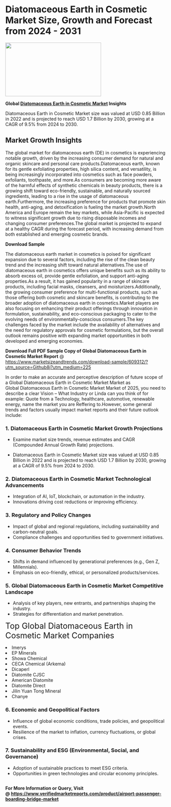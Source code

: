 <H1>Diatomaceous Earth in Cosmetic Market Size, Growth and Forecast from 2024 - 2031</H1><img class="aligncenter size-medium wp-image-584254" src="https://thirdeyenews.in/wp-content/uploads/2024/09/Global-Market-Research-300x168.jpeg" alt="" width="300" height="168" /><p><strong>Global&nbsp;<a href="https://www.marketsizeandtrends.com/download-sample/609312/?utm_source=Github8j?utm_medium=225">Diatomaceous Earth in Cosmetic Market</a> Insights</strong></p><p>Diatomaceous Earth in Cosmetic Market size was valued at USD 0.85 Billion in 2022 and is projected to reach USD 1.7 Billion by 2030, growing at a CAGR of 9.5% from 2024 to 2030.</p><p><h2>Market Growth Insights</h2> <p>The global market for diatomaceous earth (DE) in cosmetics is experiencing notable growth, driven by the increasing consumer demand for natural and organic skincare and personal care products.Diatomaceous earth, known for its gentle exfoliating properties, high silica content, and versatility, is being increasingly incorporated into cosmetics such as face powders, exfoliants, toothpaste, and more.As consumers are becoming more aware of the harmful effects of synthetic chemicals in beauty products, there is a growing shift toward eco-friendly, sustainable, and naturally sourced ingredients, leading to a rise in the usage of diatomaceous earth.Furthermore, the increasing preference for products that promote skin health, anti-aging, and detoxification is fueling the market growth.North America and Europe remain the key markets, while Asia-Pacific is expected to witness significant growth due to rising disposable incomes and changing consumer preferences.The global market is projected to expand at a healthy CAGR during the forecast period, with increasing demand from both established and emerging cosmetic brands.</p> <p><strong>Download Sample</strong></p> <p>The diatomaceous earth market in cosmetics is poised for significant expansion due to several factors, including the rise of the clean beauty trend and the increasing shift toward natural alternatives.The use of diatomaceous earth in cosmetics offers unique benefits such as its ability to absorb excess oil, provide gentle exfoliation, and support anti-aging properties.As a result, it has gained popularity in a range of skincare products, including facial masks, cleansers, and moisturizers.Additionally, the growing consumer preference for multi-functional products, such as those offering both cosmetic and skincare benefits, is contributing to the broader adoption of diatomaceous earth in cosmetics.Market players are also focusing on enhancing their product offerings through innovation in formulation, sustainability, and eco-conscious packaging to cater to the evolving needs of environmentally-conscious consumers.The key challenges faced by the market include the availability of alternatives and the need for regulatory approvals for cosmetic formulations, but the overall outlook remains positive with expanding market opportunities in both developed and emerging economies.</p> <p><span class=""><strong>Download Full PDF Sample Copy of Global Diatomaceous Earth in Cosmetic Market Report</strong> @ <a href="https://www.marketsizeandtrends.com/download-sample/609312/?utm_source=Github8j?utm_medium=225" target="_blank">https://www.marketsizeandtrends.com/download-sample/609312/?utm_source=Github8j?utm_medium=225</a></span></p><p>In order to make an accurate and perceptive description of future scope of a Global&nbsp;Diatomaceous Earth in Cosmetic Market Market as Global&nbsp;Diatomaceous Earth in Cosmetic Market Market of 2025, you need to describe a clear Vision &ndash; What Industry or Linda can you think of for example: Quote from a Technology, healthcare, automotive, renewable energy, name the market you are Reffering to.However, some general trends and factors usually impact market reports and their future outlook include:</p><h3>1.&nbsp;<strong>Diatomaceous Earth in Cosmetic Market Growth Projections</strong></h3><ul><li>Examine market size trends, revenue estimates and CAGR (Compounded Annual Growth Rate) projections.</li><li><p>Diatomaceous Earth in Cosmetic Market size was valued at USD 0.85 Billion in 2022 and is projected to reach USD 1.7 Billion by 2030, growing at a CAGR of 9.5% from 2024 to 2030.</p></li></ul><h3>2.&nbsp;<strong>Diatomaceous Earth in Cosmetic Market Technological Advancements</strong></h3><ul><li>Integration of AI, IoT, blockchain, or automation in the industry.</li><li>Innovations driving cost reductions or improving efficiency.</li></ul><h3>3.&nbsp;<strong>Regulatory and Policy Changes</strong></h3><ul><li>Impact of global and regional regulations, including sustainability and carbon-neutral goals.</li><li>Compliance challenges and opportunities tied to government initiatives.</li></ul><h3>4.&nbsp;<strong>Consumer Behavior Trends</strong></h3><ul><li>Shifts in demand influenced by generational preferences (e.g., Gen Z, Millennials).</li><li>Emphasis on eco-friendly, ethical, or personalized products/services.</li></ul><h3>5.&nbsp;<strong>Global Diatomaceous Earth in Cosmetic Market Competitive Landscape</strong></h3><ul><li>Analysis of key players, new entrants, and partnerships shaping the industry.</li><li>Strategies for differentiation and market penetration.</li></ul><p data-pm-slice="1 1 []"><span style="color: inherit; font-family: inherit; font-size: 25px;">Top Global Diatomaceous Earth in Cosmetic Market Companies</span></p><div class="" data-test-id=""><p><li>Imerys</li><li> EP Minerals</li><li> Showa Chemical</li><li> CECA Chemical (Arkema)</li><li> Dicaperl</li><li> Diatomite CJSC</li><li> American Diatomite</li><li> Diatomite Direct</li><li> Jilin Yuan Tong Mineral</li><li> Chanye</li></p></div><h3>6.&nbsp;<strong>Economic and Geopolitical Factors</strong></h3><ul><li>Influence of global economic conditions, trade policies, and geopolitical events.</li><li>Resilience of the market to inflation, currency fluctuations, or global crises.</li></ul><h3>7.&nbsp;<strong>Sustainability and ESG (Environmental, Social, and Governance)</strong></h3><ul><li>Adoption of sustainable practices to meet ESG criteria.</li><li>Opportunities in green technologies and circular economy principles.</li></ul><h2><strong style="font-size: 14px;">For More Information or Query, Visit @&nbsp;</strong><a style="background-color: #ffffff; font-size: 14px;" href="https://www.marketsizeandtrends.com/report/diatomaceous-earth-in-cosmetic-market/" target="_blank">https://www.verifiedmarketreports.com/product/airport-passenger-boarding-bridge-market</a></h2>